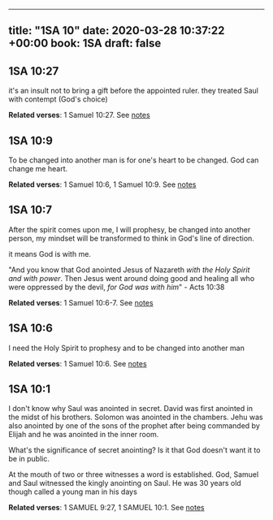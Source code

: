 
---
title: "1SA 10"
date: 2020-03-28 10:37:22 +00:00
book: 1SA
draft: false
---

## 1SA 10:27

it's an insult not to bring a gift before the appointed ruler. they treated Saul with contempt (God's choice)

**Related verses**: 1 Samuel 10:27. See [notes](https://my.bible.com/notes/3395170330125001517)


## 1SA 10:9

To be changed into another man is for one's heart to be changed. God can change me heart.

**Related verses**: 1 Samuel 10:6, 1 Samuel 10:9. See [notes](https://my.bible.com/notes/3395167475724968727)


## 1SA 10:7

After the spirit comes upon me, I will prophesy, be changed into another person, my mindset will be transformed to think in God's line of direction.

it means God is with me.


"And you know that God anointed Jesus of Nazareth *with the Holy Spirit and with power*. Then Jesus went around doing good and healing all who were oppressed by the devil, *for God was with him*" - Acts 10:38

**Related verses**: 1 Samuel 10:6-7. See [notes](https://my.bible.com/notes/3395165799790142216)


## 1SA 10:6

I need the Holy Spirit to prophesy and to be changed into another man

**Related verses**: 1 Samuel 10:6. See [notes](https://my.bible.com/notes/3395163177603556083)


## 1SA 10:1

I don't know why Saul was anointed in secret. David was first anointed in the midst of his brothers. Solomon was anointed in the chambers. Jehu was also anointed by one of the sons of the prophet after being commanded by Elijah and he was anointed in the inner room.

What's the significance of secret anointing? Is it that God doesn't want it to be in public.

At the mouth of two or three witnesses a word is established. God, Samuel and Saul witnessed the kingly anointing on Saul. He was 30 years old though called a young man in his days

**Related verses**: 1 SAMUEL 9:27, 1 SAMUEL 10:1. See [notes](https://my.bible.com/notes/2619519660353905116)

